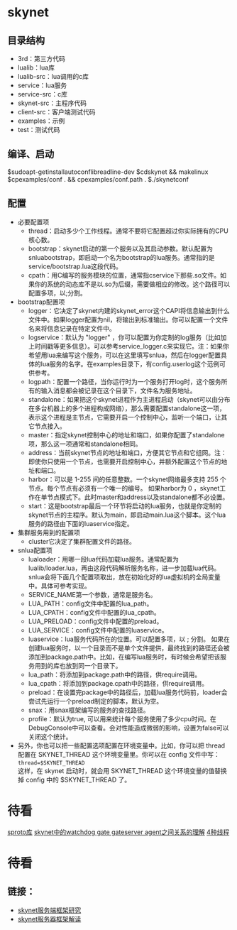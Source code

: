 # skynet

## 目录结构
  * 3rd：第三方代码
  * lualib：lua库
  * lualib-src：lua调用的c库
  * service：lua服务
  * service-src：c库
  * skynet-src：主程序代码
  * client-src：客户端测试代码
  * examples：示例
  * test：测试代码

## 编译、启动
  $sudoapt-getinstallautoconflibreadline-dev
  $cdskynet && makelinux
  $cpexamples/conf . && cpexamples/conf.path .
  $./skynetconf

## 配置
  * 必要配置项
    * thread：启动多少个工作线程。通常不要将它配置超过你实际拥有的CPU核心数。
    * bootstrap：skynet启动的第一个服务以及其启动参数。默认配置为snluabootstrap，即启动一个名为bootstrap的lua服务。通常指的是service/bootstrap.lua这段代码。
    * cpath：用C编写的服务模块的位置，通常指cservice下那些.so文件。如果你的系统的动态库不是以.so为后缀，需要做相应的修改。这个路径可以配置多项，以;分割。
  * bootstrap配置项
    * logger：它决定了skynet内建的skynet_error这个CAPI将信息输出到什么文件中。如果logger配置为nil，将输出到标准输出。你可以配置一个文件名来将信息记录在特定文件中。
    * logservice：默认为 "logger" ，你可以配置为你定制的log服务（比如加上时间戳等更多信息）。可以参考service_logger.c来实现它。注：如果你希望用lua来编写这个服务，可以在这里填写snlua，然后在logger配置具体的lua服务的名字。在examples目录下，有config.userlog这个范例可供参考。
    * logpath：配置一个路径，当你运行时为一个服务打开log时，这个服务所有的输入消息都会被记录在这个目录下，文件名为服务地址。
    * standalone：如果把这个skynet进程作为主进程启动（skynet可以由分布在多台机器上的多个进程构成网络），那么需要配置standalone这一项，表示这个进程是主节点，它需要开启一个控制中心，监听一个端口，让其它节点接入。
    * master：指定skynet控制中心的地址和端口，如果你配置了standalone项，那么这一项通常和standalone相同。
    * address：当前skynet节点的地址和端口，方便其它节点和它组网。注：即使你只使用一个节点，也需要开启控制中心，并额外配置这个节点的地址和端口。
    * harbor：可以是 1-255 间的任意整数。一个skynet网络最多支持 255 个节点。每个节点有必须有一个唯一的编号。
    如果harbor为 0 ，skynet工作在单节点模式下。此时master和address以及standalone都不必设置。
    * start：这是bootstrap最后一个环节将启动的lua服务，也就是你定制的skynet节点的主程序。默认为main，即启动main.lua这个脚本。这个lua服务的路径由下面的luaservice指定。
  * 集群服务用到的配置项
    * cluster它决定了集群配置文件的路径。
  * snlua配置项
    * lualoader：用哪一段lua代码加载lua服务。通常配置为lualib/loader.lua，再由这段代码解析服务名称，进一步加载lua代码。snlua会将下面几个配置项取出，放在初始化好的lua虚拟机的全局变量中。具体可参考实现。
    * SERVICE_NAME第一个参数，通常是服务名。
    * LUA_PATH：config文件中配置的lua_path。
    * LUA_CPATH：config文件中配置的lua_cpath。
    * LUA_PRELOAD：config文件中配置的preload。
    * LUA_SERVICE：config文件中配置的luaservice。
    * luaservice：lua服务代码所在的位置。可以配置多项，以 ; 分割。 如果在创建lua服务时，以一个目录而不是单个文件提供，最终找到的路径还会被添加到package.path中。比如，在编写lua服务时，有时候会希望把该服务用到的库也放到同一个目录下。
    * lua_path：将添加到package.path中的路径，供require调用。
    * lua_cpath：将添加到package.cpath中的路径，供require调用。
    * preload：在设置完package中的路径后，加载lua服务代码前，loader会尝试先运行一个preload制定的脚本，默认为空。
    * snax：用snax框架编写的服务的查找路径。
    * profile：默认为true, 可以用来统计每个服务使用了多少cpu时间。在DebugConsole中可以查看。会对性能造成微弱的影响，设置为false可以关闭这个统计。
  * 另外，你也可以把一些配置选项配置在环境变量中。比如，你可以把 thread 配置在 SKYNET_THREAD 这个环境变量里。你可以在 config 文件中写：  
    ``thread=$SKYNET_THREAD``  
    这样，在 skynet 启动时，就会用 SKYNET_THREAD 这个环境变量的值替换掉 config 中的 $SKYNET_THREAD 了。

# 待看
[sproto库](https://gowa.club/Lua/Skynet/skynet%E4%B8%AD%E6%9C%8D%E5%8A%A1%E5%88%86%E6%9E%90(wathchdog,gate,snxa.gateserver).html)
[skynet中的watchdog gate gateserver agent之间关系的理解](https://blog.csdn.net/hp_cpp/article/details/107364207)
[4种线程](https://blog.csdn.net/weixin_37590253/category_10550634.html)
# 待看

## 链接：
  * [skynet服务端框架研究](http://forthxu.com/blog/skynet.html)
  * [skynet服务器框架解读](https://blog.csdn.net/linshuhe1/category_9268978.html)

